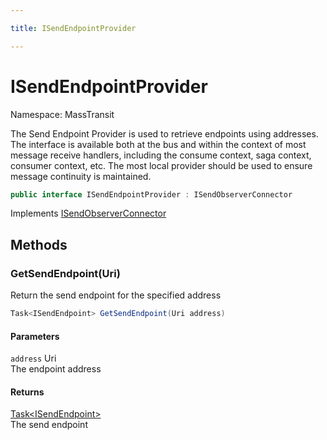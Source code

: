 ```yaml
---

title: ISendEndpointProvider

---
```


# ISendEndpointProvider

Namespace: MassTransit

The Send Endpoint Provider is used to retrieve endpoints using addresses. The interface is
 available both at the bus and within the context of most message receive handlers, including
 the consume context, saga context, consumer context, etc. The most local provider should be
 used to ensure message continuity is maintained.

```csharp
public interface ISendEndpointProvider : ISendObserverConnector
```

Implements [ISendObserverConnector](../masstransit/isendobserverconnector)

## Methods

### **GetSendEndpoint(Uri)**

Return the send endpoint for the specified address

```csharp
Task<ISendEndpoint> GetSendEndpoint(Uri address)
```

#### Parameters

`address` Uri<br/>
The endpoint address

#### Returns

[Task\<ISendEndpoint\>](https://learn.microsoft.com/en-us/dotnet/api/system.threading.tasks.task-1)<br/>
The send endpoint
